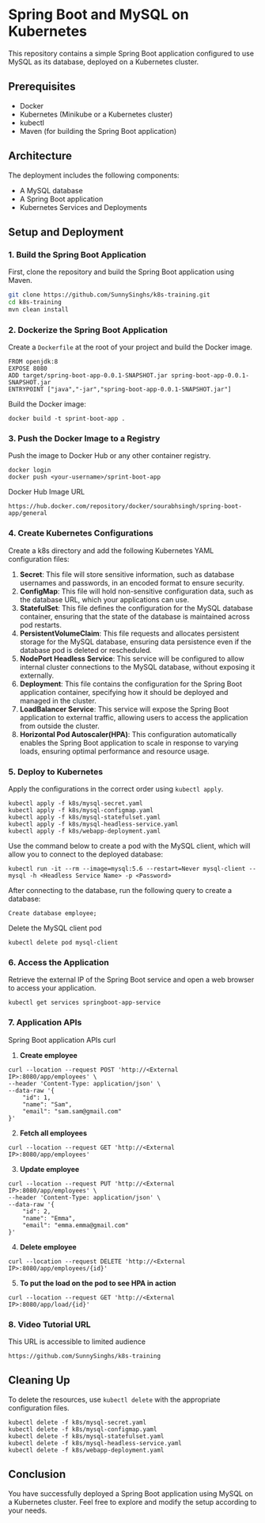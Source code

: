 # Spring Boot and MySQL on Kubernetes

This repository contains a simple Spring Boot application configured to use MySQL as its database, deployed on a Kubernetes cluster.

## Prerequisites

- Docker
- Kubernetes (Minikube or a Kubernetes cluster)
- kubectl
- Maven (for building the Spring Boot application)

## Architecture

The deployment includes the following components:
- A MySQL database
- A Spring Boot application
- Kubernetes Services and Deployments

## Setup and Deployment

### 1. Build the Spring Boot Application

First, clone the repository and build the Spring Boot application using Maven.

```sh
git clone https://github.com/SunnySinghs/k8s-training.git
cd k8s-training
mvn clean install
```

### 2. Dockerize the Spring Boot Application

Create a `Dockerfile` at the root of your project and build the Docker image.

```
FROM openjdk:8
EXPOSE 8080
ADD target/spring-boot-app-0.0.1-SNAPSHOT.jar spring-boot-app-0.0.1-SNAPSHOT.jar
ENTRYPOINT ["java","-jar","spring-boot-app-0.0.1-SNAPSHOT.jar"]
```

Build the Docker image:

```
docker build -t sprint-boot-app .
```

### 3. Push the Docker Image to a Registry

Push the image to Docker Hub or any other container registry.

```
docker login 
docker push <your-username>/sprint-boot-app
````

Docker Hub Image URL

```
https://hub.docker.com/repository/docker/sourabhsingh/spring-boot-app/general
```

### 4. Create Kubernetes Configurations

Create a k8s directory and add the following Kubernetes YAML configuration files:

1. **Secret**: This file will store sensitive information, such as database usernames and passwords, in an encoded format to ensure security.
2. **ConfigMap**: This file will hold non-sensitive configuration data, such as the database URL, which your applications can use.
3. **StatefulSet**: This file defines the configuration for the MySQL database container, ensuring that the state of the database is maintained across pod restarts.
4. **PersistentVolumeClaim**: This file requests and allocates persistent storage for the MySQL database, ensuring data persistence even if the database pod is deleted or rescheduled.
5. **NodePort Headless Service**: This service will be configured to allow internal cluster connections to the MySQL database, without exposing it externally.
6. **Deployment**: This file contains the configuration for the Spring Boot application container, specifying how it should be deployed and managed in the cluster.
7. **LoadBalancer Service**: This service will expose the Spring Boot application to external traffic, allowing users to access the application from outside the cluster.
8. **Horizontal Pod Autoscaler(HPA)**: This configuration automatically enables the Spring Boot application to scale in response to varying loads, ensuring optimal performance and resource usage.

### 5. Deploy to Kubernetes

Apply the configurations in the correct order using `kubectl apply`.

```
kubectl apply -f k8s/mysql-secret.yaml
kubectl apply -f k8s/mysql-configmap.yaml
kubectl apply -f k8s/mysql-statefulset.yaml
kubectl apply -f k8s/mysql-headless-service.yaml
kubectl apply -f k8s/webapp-deployment.yaml
```

Use the command below to create a pod with the MySQL client, which will allow you to connect to the deployed database:

```
kubectl run -it --rm --image=mysql:5.6 --restart=Never mysql-client -- mysql -h <Headless Service Name> -p <Password>
```

After connecting to the database, run the following query to create a database:

```
Create database employee;
```

Delete the MySQL client pod

```
kubectl delete pod mysql-client
```

### 6. Access the Application

Retrieve the external IP of the Spring Boot service and open a web browser to access your application.

```
kubectl get services springboot-app-service
```

### 7. Application APIs

Spring Boot application APIs curl

1. **Create employee**

```
curl --location --request POST 'http://<External IP>:8080/app/employees' \
--header 'Content-Type: application/json' \
--data-raw '{
    "id": 1,
    "name": "Sam",
    "email": "sam.sam@gmail.com"
}'
```

2. **Fetch all employees**

```
curl --location --request GET 'http://<External IP>:8080/app/employees'
```

3. **Update employee**

```
curl --location --request PUT 'http://<External IP>:8080/app/employees' \
--header 'Content-Type: application/json' \
--data-raw '{
    "id": 2,
    "name": "Emma",
    "email": "emma.emma@gmail.com"
}'
```

4. **Delete employee**

```
curl --location --request DELETE 'http://<External IP>:8080/app/employees/{id}'
```

5. **To put the load on the pod to see HPA in action**

```
curl --location --request GET 'http://<External IP>:8080/app/load/{id}'
```

### 8. Video Tutorial URL
This URL is accessible to limited audience

```
https://github.com/SunnySinghs/k8s-training
```

## Cleaning Up

To delete the resources, use `kubectl delete` with the appropriate configuration files.

```
kubectl delete -f k8s/mysql-secret.yaml
kubectl delete -f k8s/mysql-configmap.yaml
kubectl delete -f k8s/mysql-statefulset.yaml
kubectl delete -f k8s/mysql-headless-service.yaml
kubectl delete -f k8s/webapp-deployment.yaml
```

## Conclusion

You have successfully deployed a Spring Boot application using MySQL on a Kubernetes cluster. Feel free to explore and modify the setup according to your needs.
